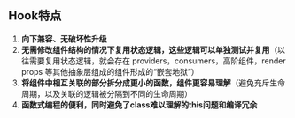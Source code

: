 ## Hook特点
1. **向下兼容、无破坏性升级**
2. **无需修改组件结构的情况下复用状态逻辑，这些逻辑可以单独测试并复用**（以往需要复用状态逻辑，就会存在 providers，consumers，高阶组件，render props 等其他抽象层组成的组件形成的“嵌套地狱”）
3. **将组件中相互关联的部分拆分成更小的函数，组件更容易理解**（避免充斥生命周期，以及关联的逻辑被分隔到不同的生命周期）
4. **函数式编程的便利，同时避免了class难以理解的this问题和编译冗余**